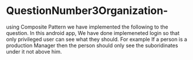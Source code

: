 # QuestionNumber3Organization-
using Composite Pattern we have implemented the following to the question. 
In this android app, We have done implemeneted login so that only privileged user 
can see what they should. For example If a person is a production Manager then 
the person should only see the suboridinates under it not above him.

